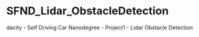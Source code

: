 # SFND_Lidar_ObstacleDetection
 dacity - Self Driving Car Nanodegree - Project1 - Lidar Obstacle Detection
